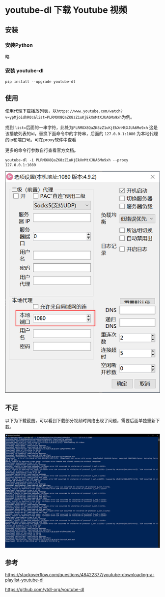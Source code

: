# youtube-dl 下载 Youtube 视频

## 安装

### 安装Python

略

### 安装 youtube-dl

```shell
pip install --upgrade youtube-dl
```

## 使用

使用代理下载播放列表，以`https://www.youtube.com/watch?v=ypMjoidhR0c&list=PLRMOX8QaZK8zZ1uKjEkXnMtXJUA6Mo9xh`为例。

找到 `list=`后面的一串字符，此处为`PLRMOX8QaZK8zZ1uKjEkXnMtXJUA6Mo9xh` 这是该播放列表的id，替换下面命令中的字符串，后面的 `127.0.0.1:1080` 为本地代理的ip和端口号。可在proxy软件中查看

更多的命令行参数自行查看官方文档。

```shell
youtube-dl -i PLRMOX8QaZK8zZ1uKjEkXnMtXJUA6Mo9xh --proxy 127.0.0.1:1080
```

![image-20210528002448119](img/youtube-dl/image-20210528002448119.png)



## 不足

以下为下载截图，可以看到下载部分视频时网络出现了问题，需要后面单独重新下载。

![image-20210528002750501](img/youtube-dl/image-20210528002750501.png)

## 参考

https://stackoverflow.com/questions/48422377/youtube-downloading-a-playlist-youtube-dl

https://github.com/ytdl-org/youtube-dl

